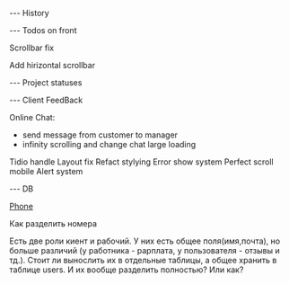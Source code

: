 
--- History 

--- Todos on front 

Scrollbar fix 

Add hirizontal scrollbar

--- Project statuses 

--- Client FeedBack

Online Chat:  
- send message from customer to manager 
- infinity scrolling and change chat large loading 



Tidio handle 
Layout fix 
Refact stylying 
Error show system 
Perfect scroll mobile 
Alert system 















--- DB 

[Phone](https://petrenco.com/mysql.php?txt=168)

Как разделить номера 

Есть две роли киент и рабочий. У них есть общее поля(имя,почта), но больше различий (у работника - рарплата, у пользователя - отзывы и тд.). Стоит ли вынослить их в отдельные таблицы, а общее хранить в таблице users. И их вообще разделить полностью? Или как? 